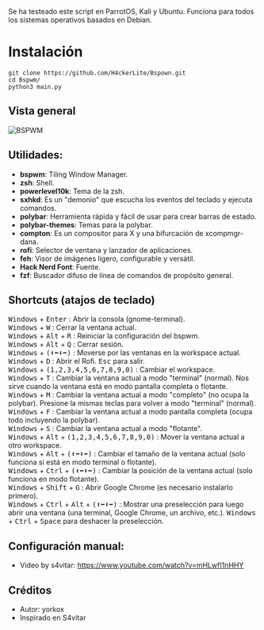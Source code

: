 Se ha testeado este script en ParrotOS, Kali y Ubuntu.
Funciona para todos los sistemas operativos basados en Debian.

# Instalación
```
git clone https://github.com/H4ckerLite/Bspown.git
cd Bspwm/
python3 main.py
```
## Vista general
![BSPWM](https://i.ibb.co/7Q6nNhP/preview.png "autoBSPWM by yorkox[Edited by: H4ckerLite")



## Utilidades:
- **bspwm**: Tiling Window Manager.
- **zsh**: Shell.
- **powerlevel10k**: Tema de la zsh.
- **sxhkd**: Es un "demonio" que escucha los eventos del teclado y ejecuta comandos.
- **polybar**: Herramienta rápida y fácil de usar para crear barras de estado.
- **polybar-themes**: Temas para la polybar.
- **compton**: Es un compositor para X y una bifurcación de xcompmgr-dana.
- **rofi**: Selector de ventana y lanzador de aplicaciones.
- **feh**: Visor de imágenes ligero, configurable y versátil.
- **Hack Nerd Font**: Fuente.
- **fzf**: Buscador difuso de línea de comandos de propósito general.

## Shortcuts (atajos de teclado)
<kbd>Windows</kbd> + <kbd>Enter</kbd> : Abrir la consola (gnome-terminal).  
<kbd>Windows</kbd> + <kbd>W</kbd> : Cerrar la ventana actual.  
<kbd>Windows</kbd> + <kbd>Alt</kbd> + <kbd>R</kbd> : Reiniciar la configuración del bspwm.  
<kbd>Windows</kbd> + <kbd>Alt</kbd> + <kbd>Q</kbd> : Cerrar sesión.  
<kbd>Windows</kbd> + <kbd>(⬆⬅⬇➡)</kbd> : Moverse por las ventanas en la workspace actual.  
<kbd>Windows</kbd> + <kbd>D</kbd> : Abrir el Rofi. <kbd>Esc</kbd> para salir.  
<kbd>Windows</kbd> + <kbd>(1,2,3,4,5,6,7,8,9,0)</kbd> : Cambiar el workspace.  
<kbd>Windows</kbd> + <kbd>T</kbd> : Cambiar la ventana actual a modo "terminal" (normal). Nos sirve cuando la ventana está en modo pantalla completa o flotante.  
<kbd>Windows</kbd> + <kbd>M</kbd> : Cambiar la ventana actual a modo "completo" (no ocupa la polybar). Presione la mismas teclas para volver a modo "terminal" (normal).  
<kbd>Windows</kbd> + <kbd>F</kbd> : Cambiar la ventana actual a modo pantalla completa (ocupa todo incluyendo la polybar).  
<kbd>Windows</kbd> + <kbd>S</kbd> : Cambiar la ventana actual a modo "flotante".  
<kbd>Windows</kbd> + <kbd>Alt</kbd> + <kbd>(1,2,3,4,5,6,7,8,9,0)</kbd> : Mover la ventana actual a otro workspace.  
<kbd>Windows</kbd> + <kbd>Alt</kbd> + <kbd>(⬆⬅⬇➡)</kbd> : Cambiar el tamaño de la ventana actual (solo funciona si está en modo terminal o flotante).  
<kbd>Windows</kbd> + <kbd>Ctrl</kbd> + <kbd>(⬆⬅⬇➡)</kbd> : Cambiar la posición de la ventana actual (solo funciona en modo flotante).  
<kbd>Windows</kbd> + <kbd>Shift</kbd> + <kbd>G</kbd> : Abrir Google Chrome (es necesario instalarlo primero).  
<kbd>Windows</kbd> + <kbd>Ctrl</kbd> + <kbd>Alt</kbd> + <kbd>(⬆⬅⬇➡)</kbd> : Mostrar una preselección para luego abrir una ventana (una terminal, Google Chrome, un archivo, etc.). <kbd>Windows</kbd> + <kbd>Ctrl</kbd> + <kbd>Space</kbd> para deshacer la preselección.  

## Configuración manual:
- Video by s4vitar: https://www.youtube.com/watch?v=mHLwfI1nHHY

## Créditos
- Autor: yorkox
- Inspirado en S4vitar

